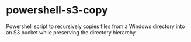 # powershell-s3-copy
Powershell script to recursively copies files from a Windows directory into an S3 bucket while preserving the directory hierarchy.
